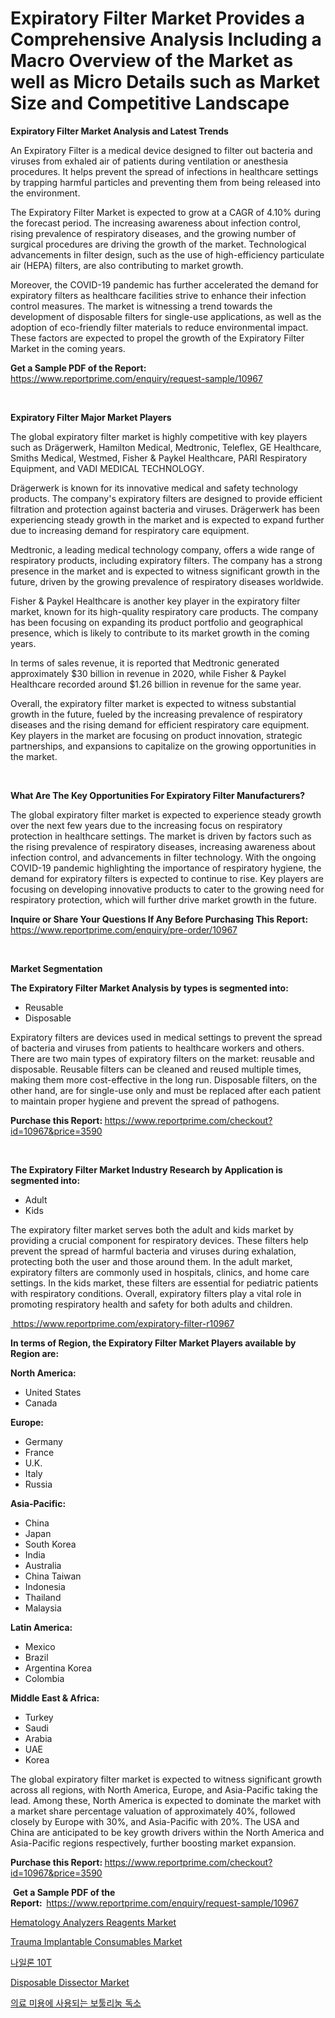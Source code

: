 <p><h1>Expiratory Filter Market Provides a Comprehensive Analysis Including a Macro Overview of the Market as well as Micro Details such as Market Size and Competitive Landscape</h1></p><p><strong>Expiratory Filter Market Analysis and Latest Trends</strong></p>
<p><p>An Expiratory Filter is a medical device designed to filter out bacteria and viruses from exhaled air of patients during ventilation or anesthesia procedures. It helps prevent the spread of infections in healthcare settings by trapping harmful particles and preventing them from being released into the environment.</p><p>The Expiratory Filter Market is expected to grow at a CAGR of 4.10% during the forecast period. The increasing awareness about infection control, rising prevalence of respiratory diseases, and the growing number of surgical procedures are driving the growth of the market. Technological advancements in filter design, such as the use of high-efficiency particulate air (HEPA) filters, are also contributing to market growth.</p><p>Moreover, the COVID-19 pandemic has further accelerated the demand for expiratory filters as healthcare facilities strive to enhance their infection control measures. The market is witnessing a trend towards the development of disposable filters for single-use applications, as well as the adoption of eco-friendly filter materials to reduce environmental impact. These factors are expected to propel the growth of the Expiratory Filter Market in the coming years.</p></p>
<p><strong>Get a Sample PDF of the Report:&nbsp;</strong> <a href="https://www.reportprime.com/enquiry/request-sample/10967">https://www.reportprime.com/enquiry/request-sample/10967</a></p>
<p>&nbsp;</p>
<p><strong>Expiratory Filter Major Market Players</strong></p>
<p><p>The global expiratory filter market is highly competitive with key players such as Drägerwerk, Hamilton Medical, Medtronic, Teleflex, GE Healthcare, Smiths Medical, Westmed, Fisher & Paykel Healthcare, PARI Respiratory Equipment, and VADI MEDICAL TECHNOLOGY. </p><p>Drägerwerk is known for its innovative medical and safety technology products. The company's expiratory filters are designed to provide efficient filtration and protection against bacteria and viruses. Drägerwerk has been experiencing steady growth in the market and is expected to expand further due to increasing demand for respiratory care equipment.</p><p>Medtronic, a leading medical technology company, offers a wide range of respiratory products, including expiratory filters. The company has a strong presence in the market and is expected to witness significant growth in the future, driven by the growing prevalence of respiratory diseases worldwide.</p><p>Fisher & Paykel Healthcare is another key player in the expiratory filter market, known for its high-quality respiratory care products. The company has been focusing on expanding its product portfolio and geographical presence, which is likely to contribute to its market growth in the coming years.</p><p>In terms of sales revenue, it is reported that Medtronic generated approximately $30 billion in revenue in 2020, while Fisher & Paykel Healthcare recorded around $1.26 billion in revenue for the same year.</p><p>Overall, the expiratory filter market is expected to witness substantial growth in the future, fueled by the increasing prevalence of respiratory diseases and the rising demand for efficient respiratory care equipment. Key players in the market are focusing on product innovation, strategic partnerships, and expansions to capitalize on the growing opportunities in the market.</p></p>
<p>&nbsp;</p>
<p><strong>What Are The Key Opportunities For Expiratory Filter Manufacturers?</strong></p>
<p><p>The global expiratory filter market is expected to experience steady growth over the next few years due to the increasing focus on respiratory protection in healthcare settings. The market is driven by factors such as the rising prevalence of respiratory diseases, increasing awareness about infection control, and advancements in filter technology. With the ongoing COVID-19 pandemic highlighting the importance of respiratory hygiene, the demand for expiratory filters is expected to continue to rise. Key players are focusing on developing innovative products to cater to the growing need for respiratory protection, which will further drive market growth in the future.</p></p>
<p><strong>Inquire or Share Your Questions If Any Before Purchasing This Report:</strong> <a href="https://www.reportprime.com/enquiry/pre-order/10967">https://www.reportprime.com/enquiry/pre-order/10967</a></p>
<p>&nbsp;</p>
<p><strong>Market Segmentation</strong></p>
<p><strong>The Expiratory Filter Market Analysis by types is segmented into:</strong></p>
<p><ul><li>Reusable</li><li>Disposable</li></ul></p>
<p><p>Expiratory filters are devices used in medical settings to prevent the spread of bacteria and viruses from patients to healthcare workers and others. There are two main types of expiratory filters on the market: reusable and disposable. Reusable filters can be cleaned and reused multiple times, making them more cost-effective in the long run. Disposable filters, on the other hand, are for single-use only and must be replaced after each patient to maintain proper hygiene and prevent the spread of pathogens.</p></p>
<p><strong>Purchase this Report:&nbsp;</strong><a href="https://www.reportprime.com/checkout?id=10967&price=3590">https://www.reportprime.com/checkout?id=10967&price=3590</a></p>
<p>&nbsp;</p>
<p><strong>The Expiratory Filter Market Industry Research by Application is segmented into:</strong></p>
<p><ul><li>Adult</li><li>Kids</li></ul></p>
<p><p>The expiratory filter market serves both the adult and kids market by providing a crucial component for respiratory devices. These filters help prevent the spread of harmful bacteria and viruses during exhalation, protecting both the user and those around them. In the adult market, expiratory filters are commonly used in hospitals, clinics, and home care settings. In the kids market, these filters are essential for pediatric patients with respiratory conditions. Overall, expiratory filters play a vital role in promoting respiratory health and safety for both adults and children.</p></p>
<p><a href="https://www.reportprime.com/expiratory-filter-r10967">&nbsp;https://www.reportprime.com/expiratory-filter-r10967</a></p>
<p><strong>In terms of Region, the Expiratory Filter Market Players available by Region are:</strong></p>
<p>
    <p> <strong> North America: </strong>
        <ul>
            <li>United States</li>
            <li>Canada</li>
        </ul>
        </p> 
    <p> <strong> Europe: </strong>
        <ul>
            <li>Germany</li>
            <li>France</li>
            <li>U.K.</li>
            <li>Italy</li>
            <li>Russia</li>
        </ul>
        </p> 
    <p> <strong> Asia-Pacific: </strong>
        <ul>
            <li>China</li>
            <li>Japan</li>
            <li>South Korea</li>
            <li>India</li>
            <li>Australia</li>
            <li>China Taiwan</li>
            <li>Indonesia</li>
            <li>Thailand</li>
            <li>Malaysia</li>
        </ul>
        </p> 
    <p> <strong> Latin America: </strong>
        <ul>
            <li>Mexico</li>
            <li>Brazil</li>
            <li>Argentina Korea</li>
            <li>Colombia</li>
        </ul>
        </p> 
    <p> <strong> Middle East & Africa: </strong>
        <ul>
            <li>Turkey</li>
            <li>Saudi</li>
            <li>Arabia</li>
            <li>UAE</li>
            <li>Korea</li>
        </ul>
    </p>
    </p>
<p><p>The global expiratory filter market is expected to witness significant growth across all regions, with North America, Europe, and Asia-Pacific taking the lead. Among these, North America is expected to dominate the market with a market share percentage valuation of approximately 40%, followed closely by Europe with 30%, and Asia-Pacific with 20%. The USA and China are anticipated to be key growth drivers within the North America and Asia-Pacific regions respectively, further boosting market expansion.</p></p>
<p><strong>Purchase this Report: </strong><a href="https://www.reportprime.com/checkout?id=10967&price=3590">https://www.reportprime.com/checkout?id=10967&price=3590</a></p>
<p>&nbsp;<strong>Get a Sample PDF of the Report:&nbsp;&nbsp;</strong><a href="https://www.reportprime.com/enquiry/request-sample/10967">https://www.reportprime.com/enquiry/request-sample/10967</a></p>
<p><strong></strong></p>
<p><p><a href="https://github.com/maesanjaya8/Market-Research-Report-List-2/blob/main/hematology-analyzers-reagents-market.md">Hematology Analyzers Reagents Market</a></p><p><a href="https://github.com/sowravmitra0/Market-Research-Report-List-2/blob/main/trauma-implantable-consumables-market.md">Trauma Implantable Consumables Market</a></p><p><a href="https://github.com/ahmadrevanz10/Market-Research-Report-List-2/blob/main/4544864106927.md">나일론 10T</a></p><p><a href="https://github.com/kaiserrayhan25/Market-Research-Report-List-2/blob/main/disposable-dissector-market.md">Disposable Dissector Market</a></p><p><a href="https://github.com/jimahmed0511/Market-Research-Report-List-2/blob/main/2011417106926.md">의료 미용에 사용되는 보툴리눔 독소</a></p></p>